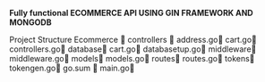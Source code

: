 **Fully functional ECOMMERCE API USING GIN FRAMEWORK AND MONGODB**

Project Structure
Ecommerce 📁
controllers 📁
   address.go📝
   cart.go📝
   controllers.go📝
database📁
    cart.go📝
    databasetup.go📝
middleware📁
    middleware.go📝
models📁
    models.go📝
routes📁
     routes.go📝
tokens📁
    tokengen.go📝
go.sum 📝
main.go📝

